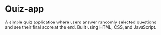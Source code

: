 # Quiz-app
A simple quiz application where users answer randomly selected questions and see their final score at the end. Built using HTML, CSS, and JavaScript.

